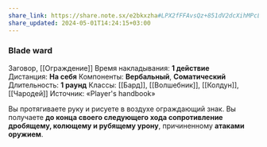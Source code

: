 ```yaml
---
share_link: https://share.note.sx/e2bkxzha#LPX2fFFAvsQz+851dV2dcXihMPcL3C96AAVLReGGqaQ
share_updated: 2024-05-01T14:24:15+03:00
---
```

### Blade ward
Заговор, [[Ограждение]]
Время накладывания: **1 действие**
Дистанция: **На себя**
Компоненты: **Вербальный**, **Соматический**
Длительность: **1 раунд**
Классы: [[Бард]], [[Волшебник]], [[Колдун]], [[Чародей]]
Источник: «Player's handbook»

Вы протягиваете руку и рисуете в воздухе ограждающий знак. Вы получаете **до конца своего следующего хода сопротивление дробящему, колющему и рубящему урону**, причиненному **атаками оружием**.